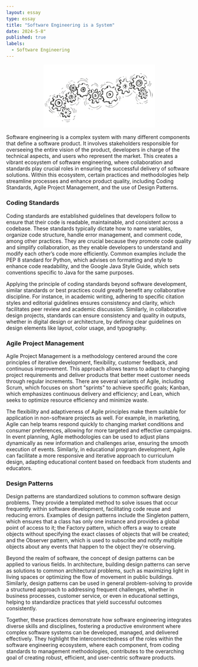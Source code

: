 ```yaml
---
layout: essay
type: essay
title: "Software Engineering is a System"
date: 2024-5-8"
published: true
labels:
  - Software Engineering
---
```


<div style="text-align: center;">
    <img src="../img/software-engineering-is-a-system/cogwheel.png" alt="Software Engineering as a Cogwheel Analogy" style="width:60%; height:30%;">
</div>

Software engineering is a complex system with many different components that define a software product. It involves stakeholders responsible for overseeing the entire vision of the product, developers in charge of the technical aspects, and users who represent the market. This creates a vibrant ecosystem of software engineering, where collaboration and standards play crucial roles in ensuring the successful delivery of software solutions. Within this ecosystem, certain practices and methodologies help streamline processes and enhance product quality, including Coding Standards, Agile Project Management, and the use of Design Patterns.

### Coding Standards
Coding standards are established guidelines that developers follow to ensure that their code is readable, maintainable, and consistent across a codebase. These standards typically dictate how to name variables, organize code structure, handle error management, and comment code, among other practices. They are crucial because they promote code quality and simplify collaboration, as they enable developers to understand and modify each other’s code more efficiently. Common examples include the PEP 8 standard for Python, which advises on formatting and style to enhance code readability, and the Google Java Style Guide, which sets conventions specific to Java for the same purposes.

Applying the principle of coding standards beyond software development, similar standards or best practices could greatly benefit any collaborative discipline. For instance, in academic writing, adhering to specific citation styles and editorial guidelines ensures consistency and clarity, which facilitates peer review and academic discussion. Similarly, in collaborative design projects, standards can ensure consistency and quality in outputs, whether in digital design or architecture, by defining clear guidelines on design elements like layout, color usage, and typography.

### Agile Project Management
Agile Project Management is a methodology centered around the core principles of iterative development, flexibility, customer feedback, and continuous improvement. This approach allows teams to adapt to changing project requirements and deliver products that better meet customer needs through regular increments. There are several variants of Agile, including Scrum, which focuses on short "sprints" to achieve specific goals; Kanban, which emphasizes continuous delivery and efficiency; and Lean, which seeks to optimize resource efficiency and minimize waste.

The flexibility and adaptiveness of Agile principles make them suitable for application in non-software projects as well. For example, in marketing, Agile can help teams respond quickly to changing market conditions and consumer preferences, allowing for more targeted and effective campaigns. In event planning, Agile methodologies can be used to adjust plans dynamically as new information and challenges arise, ensuring the smooth execution of events. Similarly, in educational program development, Agile can facilitate a more responsive and iterative approach to curriculum design, adapting educational content based on feedback from students and educators.


### Design Patterns
Design patterns are standardized solutions to common software design problems. They provide a templated method to solve issues that occur frequently within software development, facilitating code reuse and reducing errors. Examples of design patterns include the Singleton pattern, which ensures that a class has only one instance and provides a global point of access to it; the Factory pattern, which offers a way to create objects without specifying the exact classes of objects that will be created; and the Observer pattern, which is used to subscribe and notify multiple objects about any events that happen to the object they’re observing.


Beyond the realm of software, the concept of design patterns can be applied to various fields. In architecture, building design patterns can serve as solutions to common architectural problems, such as maximizing light in living spaces or optimizing the flow of movement in public buildings. Similarly, design patterns can be used in general problem-solving to provide a structured approach to addressing frequent challenges, whether in business processes, customer service, or even in educational settings, helping to standardize practices that yield successful outcomes consistently.

Together, these practices demonstrate how software engineering integrates diverse skills and disciplines, fostering a productive environment where complex software systems can be developed, managed, and delivered effectively. They highlight the interconnectedness of the roles within the software engineering ecosystem, where each component, from coding standards to management methodologies, contributes to the overarching goal of creating robust, efficient, and user-centric software products.
